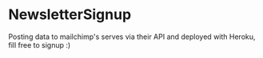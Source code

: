 # NewsletterSignup
Posting data to mailchimp's serves via their API and deployed with Heroku, fill free to signup :)
